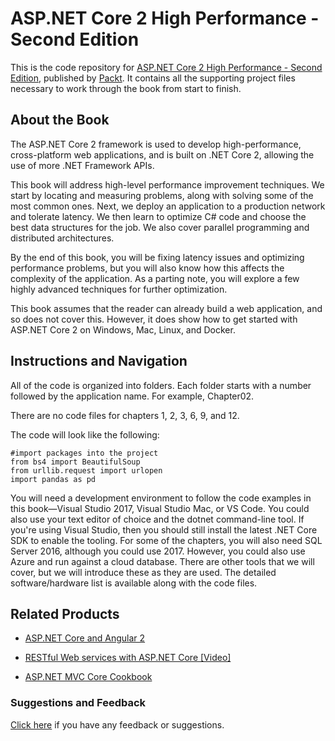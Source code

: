 # ASP.NET Core 2 High Performance - Second Edition
This is the code repository for [ASP.NET Core 2 High Performance - Second Edition](https://www.packtpub.com/application-development/aspnet-core-2-high-performance-second-edition?utm_source=github&utm_medium=repository&utm_campaign=9781788399760), published by [Packt](https://www.packtpub.com/?utm_source=github). It contains all the supporting project files necessary to work through the book from start to finish.
## About the Book
The ASP.NET Core 2 framework is used to develop high-performance, cross-platform web applications, and is built on .NET Core 2, allowing the use of more .NET Framework APIs.

This book will address high-level performance improvement techniques. We start by locating and measuring problems, along with solving some of the most common ones. Next, we deploy an application to a production network and tolerate latency. We then learn to optimize C# code and choose the best data structures for the job. We also cover parallel programming and distributed architectures.

By the end of this book, you will be fixing latency issues and optimizing performance problems, but you will also know how this affects the complexity of the application. As a parting note, you will explore a few highly advanced techniques for further optimization.

This book assumes that the reader can already build a web application, and so does not cover this. However, it does show how to get started with ASP.NET Core 2 on Windows, Mac, Linux, and Docker.

## Instructions and Navigation
All of the code is organized into folders. Each folder starts with a number followed by the application name. For example, Chapter02.

There are no code files for chapters 1, 2, 3, 6, 9, and 12.

The code will look like the following:
```
#import packages into the project
from bs4 import BeautifulSoup
from urllib.request import urlopen
import pandas as pd
```

You will need a development environment to follow the code examples in this book—Visual Studio 2017, Visual Studio Mac, or VS Code. You could also use your text editor of choice and the dotnet command-line tool. If you're using Visual Studio, then you should still install the latest .NET Core SDK to enable the tooling. 
For some of the chapters, you will also need SQL Server 2016, although you could use 2017. However, you could also use Azure and run against a cloud database.
There are other tools that we will cover, but we will introduce these as they are used. The detailed software/hardware list is available along with the code files.

## Related Products
* [ASP.NET Core and Angular 2](https://www.packtpub.com/application-development/aspnet-core-and-angular-2?utm_source=github&utm_medium=repository&utm_campaign=9781786465689)

* [RESTful Web services with ASP.NET Core [Video]](https://www.packtpub.com/application-development/restful-web-services-aspnet-core-video?utm_source=github&utm_medium=repository&utm_campaign=9781788294638)

* [ASP.NET MVC Core Cookbook](https://www.packtpub.com/application-development/aspnet-mvc-core-cookbook?utm_source=github&utm_medium=repository&utm_campaign=9781785886751)

### Suggestions and Feedback
[Click here](https://docs.google.com/forms/d/e/1FAIpQLSe5qwunkGf6PUvzPirPDtuy1Du5Rlzew23UBp2S-P3wB-GcwQ/viewform) if you have any feedback or suggestions.
